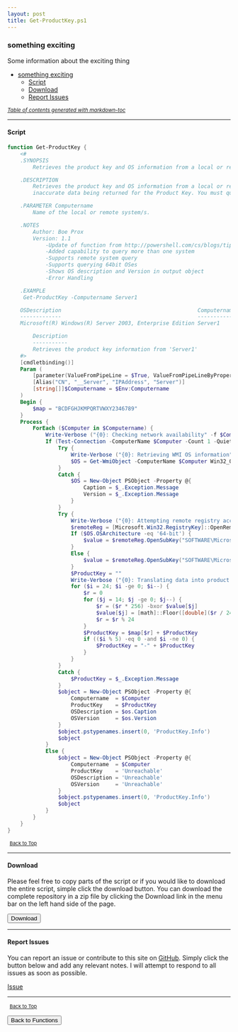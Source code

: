 ```yaml
---
layout: post
title: Get-ProductKey.ps1
---
```


### something exciting

Some information about the exciting thing

- [something exciting](#something-exciting)
  - [Script](#script)
  - [Download](#download)
  - [Report Issues](#report-issues)

<small><i><a href='http://ecotrust-canada.github.io/markdown-toc/'>Table of contents generated with markdown-toc</a></i></small>

---

#### Script

```powershell
function Get-ProductKey {
    <#
    .SYNOPSIS
        Retrieves the product key and OS information from a local or remote system/s.

    .DESCRIPTION
        Retrieves the product key and OS information from a local or remote system/s. Queries of 64bit OS from a 32bit OS will result in
        inaccurate data being returned for the Product Key. You must query a 64bit OS from a system running a 64bit OS.

    .PARAMETER Computername
        Name of the local or remote system/s.

    .NOTES
        Author: Boe Prox
        Version: 1.1
            -Update of function from http://powershell.com/cs/blogs/tips/archive/2012/04/30/getting-windows-product-key.aspx
            -Added capability to query more than one system
            -Supports remote system query
            -Supports querying 64bit OSes
            -Shows OS description and Version in output object
            -Error Handling

    .EXAMPLE
     Get-ProductKey -Computername Server1

    OSDescription                                           Computername OSVersion ProductKey
    -------------                                           ------------ --------- ----------
    Microsoft(R) Windows(R) Server 2003, Enterprise Edition Server1       5.2.3790  bcdfg-hjklm-pqrtt-vwxyy-12345

        Description
        -----------
        Retrieves the product key information from 'Server1'
    #>
    [cmdletbinding()]
    Param (
        [parameter(ValueFromPipeLine = $True, ValueFromPipeLineByPropertyName = $True)]
        [Alias("CN", "__Server", "IPAddress", "Server")]
        [string[]]$Computername = $Env:Computername
    )
    Begin {
        $map = "BCDFGHJKMPQRTVWXY2346789"
    }
    Process {
        ForEach ($Computer in $Computername) {
            Write-Verbose ("{0}: Checking network availability" -f $Computer)
            If (Test-Connection -ComputerName $Computer -Count 1 -Quiet) {
                Try {
                    Write-Verbose ("{0}: Retrieving WMI OS information" -f $Computer)
                    $OS = Get-WmiObject -ComputerName $Computer Win32_OperatingSystem -ErrorAction Stop
                }
                Catch {
                    $OS = New-Object PSObject -Property @{
                        Caption = $_.Exception.Message
                        Version = $_.Exception.Message
                    }
                }
                Try {
                    Write-Verbose ("{0}: Attempting remote registry access" -f $Computer)
                    $remoteReg = [Microsoft.Win32.RegistryKey]::OpenRemoteBaseKey([Microsoft.Win32.RegistryHive]::LocalMachine, $Computer)
                    If ($OS.OSArchitecture -eq '64-bit') {
                        $value = $remoteReg.OpenSubKey("SOFTWARE\Microsoft\Windows NT\CurrentVersion").GetValue('DigitalProductId4')[0x34..0x42]
                    }
                    Else {
                        $value = $remoteReg.OpenSubKey("SOFTWARE\Microsoft\Windows NT\CurrentVersion").GetValue('DigitalProductId')[0x34..0x42]
                    }
                    $ProductKey = ""
                    Write-Verbose ("{0}: Translating data into product key" -f $Computer)
                    for ($i = 24; $i -ge 0; $i--) {
                        $r = 0
                        for ($j = 14; $j -ge 0; $j--) {
                            $r = ($r * 256) -bxor $value[$j]
                            $value[$j] = [math]::Floor([double]($r / 24))
                            $r = $r % 24
                        }
                        $ProductKey = $map[$r] + $ProductKey
                        if (($i % 5) -eq 0 -and $i -ne 0) {
                            $ProductKey = "-" + $ProductKey
                        }
                    }
                }
                Catch {
                    $ProductKey = $_.Exception.Message
                }
                $object = New-Object PSObject -Property @{
                    Computername  = $Computer
                    ProductKey    = $ProductKey
                    OSDescription = $os.Caption
                    OSVersion     = $os.Version
                }
                $object.pstypenames.insert(0, 'ProductKey.Info')
                $object
            }
            Else {
                $object = New-Object PSObject -Property @{
                    Computername  = $Computer
                    ProductKey    = 'Unreachable'
                    OSDescription = 'Unreachable'
                    OSVersion     = 'Unreachable'
                }
                $object.pstypenames.insert(0, 'ProductKey.Info')
                $object
            }
        }
    }
}
```

<span style="font-size:11px;"><a href="#"><i class="fas fa-caret-up" aria-hidden="true" style="color: white; margin-right:5px;"></i>Back to Top</a></span>

---

#### Download

Please feel free to copy parts of the script or if you would like to download the entire script, simple click the download button. You can download the complete repository in a zip file by clicking the Download link in the menu bar on the left hand side of the page.

<button class="btn" type="submit" onclick="window.open('/PowerShell/functions/Get-ProductKey.ps1')">
    <i class="fa fa-cloud-download-alt">
    </i>
        Download
</button>

---

#### Report Issues

You can report an issue or contribute to this site on <a href="https://github.com/BanterBoy/scripts-blog/issues">GitHub</a>. Simply click the button below and add any relevant notes. I will attempt to respond to all issues as soon as possible.

<!-- Place this tag where you want the button to render. -->

<a class="github-button" href="https://github.com/BanterBoy/scripts-blog/issues/new?title=Get-ProductKey.ps1&body=There is a problem with this function. Please find details below." data-show-count="true" aria-label="Issue BanterBoy/scripts-blog on GitHub">Issue</a>

---

<span style="font-size:11px;"><a href="#"><i class="fas fa-caret-up" aria-hidden="true" style="color: white; margin-right:5px;"></i>Back to Top</a></span>

<a href="/menu/_pages/functions.html">
    <button class="btn">
        <i class='fas fa-reply'>
        </i>
            Back to Functions
    </button>
</a>

[1]: http://ecotrust-canada.github.io/markdown-toc
[2]: https://github.com/googlearchive/code-prettify
